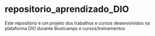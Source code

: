 # repositorio_aprendizado_DIO
Este repositório é um projeto dos trabalhos e cursos desenvolvidos na plataforma DIO durante Bootcamps e cursos/treinamentos
